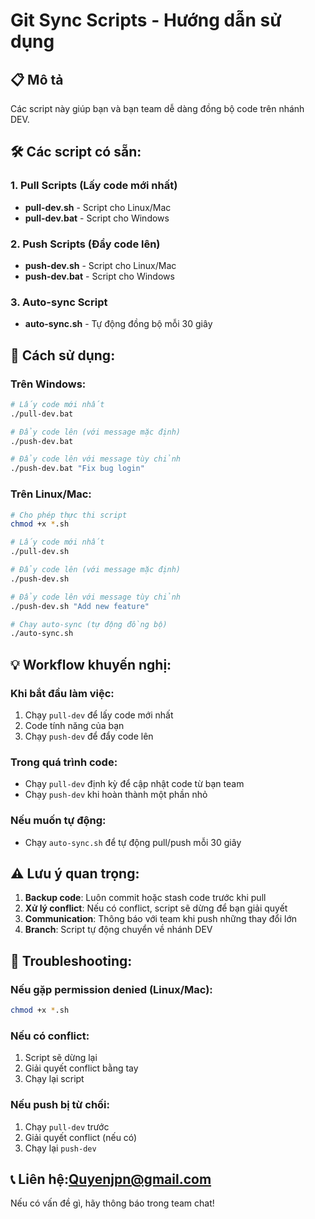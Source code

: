 # Git Sync Scripts - Hướng dẫn sử dụng

## 📋 Mô tả

Các script này giúp bạn và bạn team dễ dàng đồng bộ code trên nhánh DEV.

## 🛠️ Các script có sẵn:

### 1. Pull Scripts (Lấy code mới nhất)

- **pull-dev.sh** - Script cho Linux/Mac
- **pull-dev.bat** - Script cho Windows

### 2. Push Scripts (Đẩy code lên)

- **push-dev.sh** - Script cho Linux/Mac
- **push-dev.bat** - Script cho Windows

### 3. Auto-sync Script

- **auto-sync.sh** - Tự động đồng bộ mỗi 30 giây

## 🚀 Cách sử dụng:

### Trên Windows:

```bash
# Lấy code mới nhất
./pull-dev.bat

# Đẩy code lên (với message mặc định)
./push-dev.bat

# Đẩy code lên với message tùy chỉnh
./push-dev.bat "Fix bug login"
```

### Trên Linux/Mac:

```bash
# Cho phép thực thi script
chmod +x *.sh

# Lấy code mới nhất
./pull-dev.sh

# Đẩy code lên (với message mặc định)
./push-dev.sh

# Đẩy code lên với message tùy chỉnh
./push-dev.sh "Add new feature"

# Chạy auto-sync (tự động đồng bộ)
./auto-sync.sh
```

## 💡 Workflow khuyến nghị:

### Khi bắt đầu làm việc:

1. Chạy `pull-dev` để lấy code mới nhất
2. Code tính năng của bạn
3. Chạy `push-dev` để đẩy code lên

### Trong quá trình code:

- Chạy `pull-dev` định kỳ để cập nhật code từ bạn team
- Chạy `push-dev` khi hoàn thành một phần nhỏ

### Nếu muốn tự động:

- Chạy `auto-sync.sh` để tự động pull/push mỗi 30 giây

## ⚠️ Lưu ý quan trọng:

1. **Backup code**: Luôn commit hoặc stash code trước khi pull
2. **Xử lý conflict**: Nếu có conflict, script sẽ dừng để bạn giải quyết
3. **Communication**: Thông báo với team khi push những thay đổi lớn
4. **Branch**: Script tự động chuyển về nhánh DEV

## 🔧 Troubleshooting:

### Nếu gặp permission denied (Linux/Mac):

```bash
chmod +x *.sh
```

### Nếu có conflict:

1. Script sẽ dừng lại
2. Giải quyết conflict bằng tay
3. Chạy lại script

### Nếu push bị từ chối:

1. Chạy `pull-dev` trước
2. Giải quyết conflict (nếu có)
3. Chạy lại `push-dev`

## 📞 Liên hệ:Quyenjpn@gmail.com

Nếu có vấn đề gì, hãy thông báo trong team chat!

